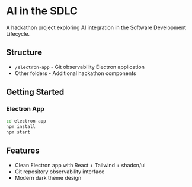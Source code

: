 # AI in the SDLC

A hackathon project exploring AI integration in the Software Development Lifecycle.

## Structure

- `/electron-app` - Git observability Electron application
- Other folders - Additional hackathon components

## Getting Started

### Electron App

```bash
cd electron-app
npm install
npm start
```

## Features

- Clean Electron app with React + Tailwind + shadcn/ui
- Git repository observability interface
- Modern dark theme design
